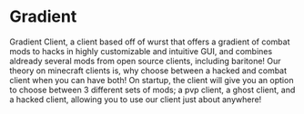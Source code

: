 # Gradient
Gradient Client, a client based off of wurst that offers a gradient of combat mods to hacks in highly customizable and intuitive GUI, and combines aldready several mods from open source clients, including baritone! Our theory on minecraft clients is, why choose between a hacked and combat client when you can have both! On startup, the client will give you an option to choose between 3 different sets of mods; a pvp client, a ghost client, and a hacked client, allowing you to use our client just about anywhere!
